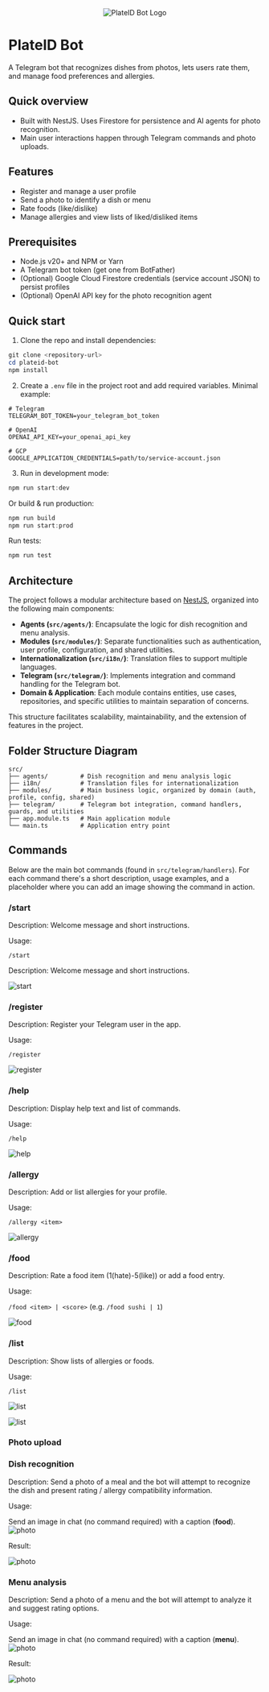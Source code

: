 <div align="center">
  <img src="./images/logo.jpg" alt="PlateID Bot Logo">
</div>

# PlateID Bot

A Telegram bot that recognizes dishes from photos, lets users rate them, and manage food preferences and allergies.

## Quick overview

- Built with NestJS. Uses Firestore for persistence and AI agents for photo recognition.
- Main user interactions happen through Telegram commands and photo uploads.

## Features

- Register and manage a user profile
- Send a photo to identify a dish or menu
- Rate foods (like/dislike)
- Manage allergies and view lists of liked/disliked items

## Prerequisites

- Node.js v20+ and NPM or Yarn
- A Telegram bot token (get one from BotFather)
- (Optional) Google Cloud Firestore credentials (service account JSON) to persist profiles
- (Optional) OpenAI API key for the photo recognition agent

## Quick start

1. Clone the repo and install dependencies:

```powershell
git clone <repository-url>
cd plateid-bot
npm install
```

2. Create a `.env` file in the project root and add required variables. Minimal example:

```env
# Telegram
TELEGRAM_BOT_TOKEN=your_telegram_bot_token

# OpenAI
OPENAI_API_KEY=your_openai_api_key

# GCP
GOOGLE_APPLICATION_CREDENTIALS=path/to/service-account.json
```

3. Run in development mode:

```powershell
npm run start:dev
```

Or build & run production:

```powershell
npm run build
npm run start:prod
```

Run tests:

```powershell
npm run test
```

## Architecture

The project follows a modular architecture based on [NestJS](https://nestjs.com/), organized into the following main components:

- **Agents (`src/agents/`)**: Encapsulate the logic for dish recognition and menu analysis.
- **Modules (`src/modules/`)**: Separate functionalities such as authentication, user profile, configuration, and shared utilities.
- **Internationalization (`src/i18n/`)**: Translation files to support multiple languages.
- **Telegram (`src/telegram/`)**: Implements integration and command handling for the Telegram bot.
- **Domain & Application**: Each module contains entities, use cases, repositories, and specific utilities to maintain separation of concerns.

This structure facilitates scalability, maintainability, and the extension of features in the project.

## Folder Structure Diagram

```text
src/
├── agents/         # Dish recognition and menu analysis logic
├── i18n/           # Translation files for internationalization
├── modules/        # Main business logic, organized by domain (auth, profile, config, shared)
├── telegram/       # Telegram bot integration, command handlers, guards, and utilities
├── app.module.ts   # Main application module
└── main.ts         # Application entry point
```

## Commands

Below are the main bot commands (found in `src/telegram/handlers`). For each command there's a short description, usage examples, and a placeholder where you can add an image showing the command in action.

### /start

Description: Welcome message and short instructions.

Usage:

`/start`

Description: Welcome message and short instructions.

![start](images/commands/start.JPG)

### /register

Description: Register your Telegram user in the app.

Usage:

`/register`

![register](images/commands/register.JPG)

### /help

Description: Display help text and list of commands.

Usage:

`/help`

![help](images/commands/help.JPG)

### /allergy

Description: Add or list allergies for your profile.

Usage:

`/allergy <item>`

![allergy](images/commands/allergy.JPG)

### /food

Description: Rate a food item (1(hate)-5(like)) or add a food entry.

Usage:

`/food <item> | <score>` (e.g. `/food sushi | 1`)

![food](images/commands/food.JPG)

### /list

Description: Show lists of allergies or foods.

Usage:

`/list`

![list](images/commands/list_allergies.JPG)

![list](images/commands/list_food.JPG)

### Photo upload

### Dish recognition

Description: Send a photo of a meal and the bot will attempt to recognize the dish and present rating / allergy compatibility information.

Usage:

Send an image in chat (no command required) with a caption (**food**).
![photo](images/commands/food_1.JPG)

Result:

![photo](images/commands/food_2.JPG)

### Menu analysis

Description: Send a photo of a menu and the bot will attempt to analyze it and suggest rating options.

Usage:

Send an image in chat (no command required) with a caption (**menu**).
![photo](images/commands/menu_1.JPG)

Result:

![photo](images/commands/menu_2.JPG)
